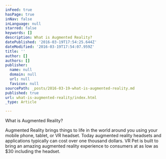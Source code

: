 ```yaml
---
inFeed: true
hasPage: true
inNav: false
inLanguage: null
starred: false
keywords: []
description: What is Augmented Reality?
datePublished: '2016-03-19T17:54:25.644Z'
dateModified: '2016-03-19T17:54:07.959Z'
title: ''
author: []
authors: []
publisher:
  name: null
  domain: null
  url: null
  favicon: null
sourcePath: _posts/2016-03-19-what-is-augmented-reality.md
published: true
url: what-is-augmented-reality/index.html
_type: Article

---
```

What is Augmented Reality?

Augmented Reality brings things to life in the world around you using your mobile phone, tablet, or VR headset. Today augmented reality headsets and applications typically can cost over one thousand dollars. VR Pet is built to bring an amazing augmented reality experience to consumers at as low as $30 including the headset.